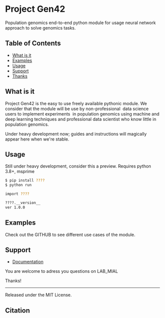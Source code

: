 # Project Gen42
<!--{h1:.massive-header.-with-tagline}-->



Population genomics end-to-end python module for usage neural network approach to solve genomics tasks.<br>


## Table of Contents

* [What is it](#what-is-it)
* [Examples](#examples)
* [Usage](#usage)
* [Support](#support)
* [Thanks](#thanks)

## What is it

Project Gen42 is the easy to use freely available pythonic module. We consider that the module will be use by non-professional  data science users to implement experiments  in population genomics using machine and deep learning techniques and professional data scientist who know little in population genomics.

Under heavy development now; guides and instructions will magically appear here when we're stable.



## Usage

Still under heavy development, consider this a preview.
Requires python 3.8+, msprime

```sh
$ pip install ????
$ python run 

import ???? 

????.__version__
ver 1.0.0

```

## Examples

Check out the GITHUB to see different use cases of the module.

Support
-------

- [Documentation](http://docpress.github.io/)

You are welcome to adress you questions on LAB_MIAL 

<!--{p:.pull-box}-->

Thanks!


------

Released under the MIT License.

[MIT]: http://mit-license.org/
[contributors]: http://github.com/rstacruz/docpress/contributors

## Citation